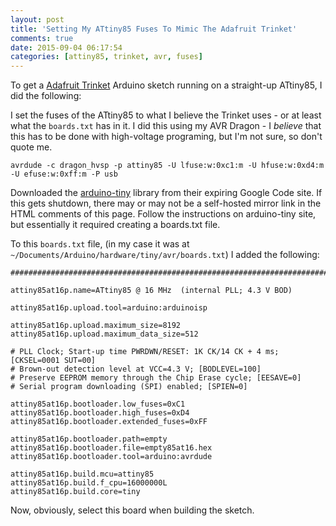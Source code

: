 ```yaml
---
layout: post
title: 'Setting My ATtiny85 Fuses To Mimic The Adafruit Trinket'
comments: true
date: 2015-09-04 06:17:54
categories: [attiny85, trinket, avr, fuses]
---
```


To get a [Adafruit Trinket](https://www.adafruit.com/products/2000) Arduino sketch running on a straight-up ATtiny85, I did the following:

I set the fuses of the ATtiny85 to what I believe the Trinket uses - or at least what the `boards.txt` has in it. I did this using my AVR Dragon - I _believe_ that this has to be done with high-voltage programing, but I'm not sure, so don't quote me.

```
avrdude -c dragon_hvsp -p attiny85 -U lfuse:w:0xc1:m -U hfuse:w:0xd4:m -U efuse:w:0xff:m -P usb
```

Downloaded the [arduino-tiny](https://code.google.com/p/arduino-tiny/) library from their expiring Google Code site. If this gets shutdown, there may or may not be a self-hosted mirror link in the HTML comments of this page. Follow the instructions on arduino-tiny site, but essentially it required creating a boards.txt file.

<!--
I backed up here because google code is shutting down... http://media.jaywiggins.com.s3.amazonaws.com/files/arduino-tiny-0150-0020.zip
-->

To this `boards.txt` file, (in my case it was at `~/Documents/Arduino/hardware/tiny/avr/boards.txt`) I added the following:

```
###########################################################################

attiny85at16p.name=ATtiny85 @ 16 MHz  (internal PLL; 4.3 V BOD)

attiny85at16p.upload.tool=arduino:arduinoisp

attiny85at16p.upload.maximum_size=8192
attiny85at16p.upload.maximum_data_size=512

# PLL Clock; Start-up time PWRDWN/RESET: 1K CK/14 CK + 4 ms; [CKSEL=0001 SUT=00]
# Brown-out detection level at VCC=4.3 V; [BODLEVEL=100]
# Preserve EEPROM memory through the Chip Erase cycle; [EESAVE=0]
# Serial program downloading (SPI) enabled; [SPIEN=0]

attiny85at16p.bootloader.low_fuses=0xC1
attiny85at16p.bootloader.high_fuses=0xD4
attiny85at16p.bootloader.extended_fuses=0xFF

attiny85at16p.bootloader.path=empty
attiny85at16p.bootloader.file=empty85at16.hex
attiny85at16p.bootloader.tool=arduino:avrdude

attiny85at16p.build.mcu=attiny85
attiny85at16p.build.f_cpu=16000000L
attiny85at16p.build.core=tiny
```

Now, obviously, select this board when building the sketch.
